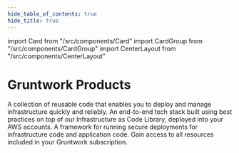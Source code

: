 ```yaml
---
hide_table_of_contents: true
hide_title: true
---
```


import Card from "/src/components/Card"
import CardGroup from "/src/components/CardGroup"
import CenterLayout from "/src/components/CenterLayout"

<CenterLayout>

# Gruntwork Products

<CardGroup cols={2}>

<Card
  title="Infrastructure as Code Library"
  href="/iac/overview/">
A collection of reusable code that enables you to deploy and manage infrastructure quickly and reliably.
</Card>
<Card
  title="Reference Architecture"
  href="/refarch/whats-this/what-is-a-reference-architecture">
An end-to-end tech stack built using best practices on top of our Infrastructure as Code Library, deployed into your AWS accounts.</Card>
<Card
  title="Pipelines"
  href="/pipelines/overview">
A framework for running secure deployments for infrastructure code and application code.
</Card>
<Card
title="Developer Portal"
href="/developer-portal/create-account">
Gain access to all resources included in your Gruntwork subscription.
</Card>

</CardGroup>

</CenterLayout>


<!-- ##DOCS-SOURCER-START
{
  "sourcePlugin": "local-copier",
  "hash": "60546b2e4e3611071223a6e12967dd3a"
}
##DOCS-SOURCER-END -->
